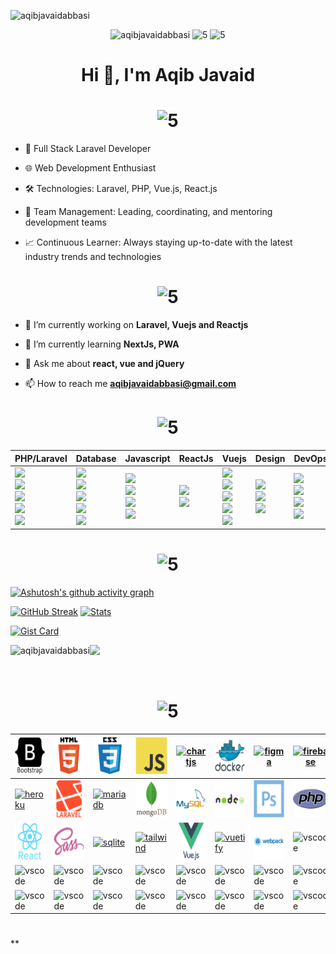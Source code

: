 <p align="left"> <img src="https://media.licdn.com/dms/image/D4D16AQGGDCJJ7WKvHw/profile-displaybackgroundimage-shrink_350_1400/0/1684503239828?e=1703721600&v=beta&t=kkDptOvX-LteLL-LQLvAT6DdC66ajXIXZStthyRAs6Y" alt="aqibjavaidabbasi" /> </p>
<p align="center">
   <img src="https://komarev.com/ghpvc/?username=aqibjavaidabbasi&label=Profile%20views&color=1f8bfa&style=flat" alt="aqibjavaidabbasi" /> 
   <img src="https://img.shields.io/badge/Rating-★★★★★-brightgreen" alt="5" /> 
   <img src="https://img.shields.io/github/followers/aqibjavaidabbasi.svg?style=flat&label=Followers&maxAge=2592000" alt="5" /> 
</p>

<h1 align="center">Hi 👋, I'm Aqib Javaid</h1>

<h1 align="center">
  <img src="https://img.shields.io/badge/Full%20Stack%20Developer-1f8bfa?style=for-the-badge&logo=xda-developers&logoColor=white" alt="5" /> 
</h1>

- 💼 Full Stack Laravel Developer
  
- 🌐 Web Development Enthusiast
  
- 🛠️ Technologies: Laravel, PHP, Vue.js, React.js
  
- 🤝 Team Management: Leading, coordinating, and mentoring development teams
  
- 📈 Continuous Learner: Always staying up-to-date with the latest industry trends and technologies

<h1></h1>
<h1 align="center">
  <img src="https://img.shields.io/badge/Profile%20Overview-green?style=for-the-badge&logo=Opsgenie" alt="5" /> 
</h1>

<p align="center">
</p>

- 🔭 I’m currently working on **Laravel, Vuejs and Reactjs**

- 🌱 I’m currently learning **NextJs, PWA**

- 💬 Ask me about **react, vue and jQuery**

- 📫 How to reach me **aqibjavaidabbasi@gmail.com**


<h1></h1>

<h1 align="center">
  <img src="https://img.shields.io/badge/Skills-lightgreen?style=for-the-badge&logo=Super%20User&logoColor=black" alt="5" /> 
</h1>

<!-- BLOG-POST-LIST:START -->
|  PHP/Laravel 	|  Database 	|  Javascript 	|  ReactJs 	|  Vuejs 	|	Design	|  DevOps  |
|---	|---	|---	|---	|---	|---	|--- |
|  ![](https://img.shields.io/badge/Laravel-informational?style=flat-square&logo=laravel&logoColor=white&color=FF2D20)<br/>![](https://img.shields.io/badge/PHP-informational?style=flat-square&logo=php&logoColor=white&color=777BB4)<br/>![](https://img.shields.io/badge/Livewire-informational?style=flat-square&logo=livewire&logoColor=white&color=f36ca4)<br/> ![](https://img.shields.io/badge/PHPUnit_Testing-323330?style=flat-square&logo=php&logoColor=white) <br/> ![](https://img.shields.io/badge/Laravel_Dusk-informational?style=flat-square&logo=laravel&logoColor=white&color=FF2D20)  |  ![](https://img.shields.io/badge/MySQL-informational?style=flat-square&logo=MySQL&logoColor=white&color=005C84) <br/> ![](https://img.shields.io/badge/MongoDB-informational?style=flat-square&logo=MongoDB&logoColor=white&color=4EA94B)<br/> ![](https://img.shields.io/badge/PostgreSQL-informational?style=flat-square&logo=postgresql&logoColor=white&color=316192)<br/> ![](https://img.shields.io/badge/SQLite-informational?style=flat-square&logo=sqlite&logoColor=white&color=07405E)<br/> ![](https://img.shields.io/badge/Redis-informational?style=flat-square&logo=redis&logoColor=white&color=DD0031)	|  ![](https://img.shields.io/badge/JavaScript-informational?style=flat-square&logo=JavaScript&logoColor=white&color=F7DF1E)<br/>![](https://img.shields.io/badge/TypeScript-informational?style=flat-square&logo=TypeScript&logoColor=white&color=007ACC) <br/>![](https://img.shields.io/badge/AlphineJs-informational?style=flat-square&logo=alpine-linux&logoColor=white&color=73bbcb) <br/> ![](https://img.shields.io/badge/jQuery-0769AD?style=flat-square&logo=jquery&logoColor=white)	|  ![](https://img.shields.io/badge/React-informational?style=flat-square&logo=react&logoColor=61DAFB&color=20232A)<br/>![](https://img.shields.io/badge/Redux-informational?style=flat-square&logo=Redux&logoColor=white&color=593D88) 	|  ![](https://img.shields.io/badge/Vue-informational?style=flat-square&logo=vue.js&logoColor=4FC08D&color=35495E)<br/>![](https://img.shields.io/badge/Vuex-informational?style=flat-square&logo=vue.js&logoColor=white&color=33475b)<br/>![](https://img.shields.io/badge/CASL-informational?style=flat-square&logo=vue.js&logoColor=white&color=202428)<br/>![](https://img.shields.io/badge/Vuetify-informational?style=flat-square&logo=vue.js&logoColor=white&color=a9d6f7)<br/>![](https://img.shields.io/badge/PrimeVue-informational?style=flat-square&logo=vue.js&logoColor=white&color=33475b)  	| ![](https://img.shields.io/badge/Bootstrap-informational?style=flat-square&logo=bootstrap&logoColor=white&color=563D7C)<br/> ![](https://img.shields.io/badge/TailwindCss-informational?style=flat-square&logo=tailwindcss&logoColor=white&color=38B2AC) <br/> ![](https://img.shields.io/badge/Material--UI-0081CB?style=fla-square&logo=material-ui&logoColor=white)	| ![](https://img.shields.io/badge/Docker-informational?style=flat-square&logo=docker&logoColor=white&color=563D7C)<br/> ![](https://img.shields.io/badge/CI/CD_Actions-informational?style=flat-square&logo=tailwindcss&logoColor=white&color=38B2AC) <br/> ![](https://img.shields.io/badge/GitHub-100000?style=flat-square&logo=github&logoColor=white) <br/> ![](https://img.shields.io/badge/Shell_Script-121011?style=flat-square&logo=gnu-bash&logoColor=white)	 |


<h1></h1>

<h1 align="center">
  <img src="https://img.shields.io/badge/Github_Statistics-black?style=for-the-badge&logo=github" alt="5" /> 
</h1>

[![Ashutosh's github activity graph](https://github-readme-activity-graph.vercel.app/graph?username=aqibjavaidabbasi&theme=github-compact&bg_color=243b55)](https://github.com/ashutosh00710/github-readme-activity-graph)
<p>
   
[![GitHub Streak](http://github-readme-streak-stats.herokuapp.com?user=aqibjavaidabbasi&theme=dark&background=000000)](https://git.io/streak-stats)
[![Stats](https://github-readme-stats.vercel.app/api?username=aqibjavaidabbasi&bg_color=30,141e30,243b55&title_color=fff&text_color=fff)](https://github-readme-stats.vercel.app)
   
</p>

[![Gist Card](https://github-readme-stats.vercel.app/api/gist?id=bbfce31e0217a3689c8d961a356cb10d)](https://gist.github.com/Yizack/bbfce31e0217a3689c8d961a356cb10d/)

<p><img align="left" src="https://github-readme-stats.vercel.app/api/top-langs?username=aqibjavaidabbasi&show_icons=true&locale=en&layout=donut-vertical&bg_color=30,141e30,243b55&title_color=fff&text_color=fff" alt="aqibjavaidabbasi" /></p>






<img src="https://github-readme-stats.vercel.app/api/pin/?username=anuraghazra&repo=github-readme-stats&cache_seconds=86400&theme=material-palenight"></img>

<br/>
<h1 align="center">
  <img src="https://img.shields.io/badge/Language_&_Tools-orange?style=for-the-badge&logo=tmux&logoColor=white" alt="5" /> 
</h1>

|  <a href="https://getbootstrap.com" target="_blank" rel="noreferrer"> <img src="https://raw.githubusercontent.com/devicons/devicon/master/icons/bootstrap/bootstrap-plain-wordmark.svg" alt="bootstrap" width="60" height="60"/> </a> 	|  <a href="https://www.w3.org/html/" target="_blank" rel="noreferrer"> <img src="https://raw.githubusercontent.com/devicons/devicon/master/icons/html5/html5-original-wordmark.svg" alt="html5" width="60" height="60"/> </a> 	|  <a href="https://www.w3schools.com/css/" target="_blank" rel="noreferrer"> <img src="https://raw.githubusercontent.com/devicons/devicon/master/icons/css3/css3-original-wordmark.svg" alt="css3" width="60" height="60"/> </a> 	|  <a href="https://developer.mozilla.org/en-US/docs/Web/JavaScript" target="_blank" rel="noreferrer"> <img src="https://raw.githubusercontent.com/devicons/devicon/master/icons/javascript/javascript-original.svg" alt="javascript" width="60" height="60"/> </a> 	|   <a href="https://www.chartjs.org" target="_blank" rel="noreferrer"> <img src="https://www.chartjs.org/media/logo-title.svg" alt="chartjs" width="60" height="60"/> </a> 	|    <a href="https://www.docker.com/" target="_blank" rel="noreferrer"> <img src="https://raw.githubusercontent.com/devicons/devicon/master/icons/docker/docker-original-wordmark.svg" alt="docker" width="60" height="60"/> </a>	|  <a href="https://www.figma.com/" target="_blank" rel="noreferrer"> <img src="https://www.vectorlogo.zone/logos/figma/figma-icon.svg" alt="figma" width="60" height="60"/> </a> 	|    <a href="https://firebase.google.com/" target="_blank" rel="noreferrer"> <img src="https://www.vectorlogo.zone/logos/firebase/firebase-icon.svg" alt="firebase" width="60" height="60"/> </a>	|   <a href="https://git-scm.com/" target="_blank" rel="noreferrer"> <img src="https://www.vectorlogo.zone/logos/git-scm/git-scm-icon.svg" alt="git" width="60" height="60"/> </a>  	|   <a href="https://graphql.org" target="_blank" rel="noreferrer"> <img src="https://www.vectorlogo.zone/logos/graphql/graphql-icon.svg" alt="graphql" width="60" height="60"/> </a>  	|
|---	|---	|---	|---	|---	|---	|---	|---	|---	|---	|
| <a href="https://heroku.com" target="_blank" rel="noreferrer"> <img src="https://www.vectorlogo.zone/logos/heroku/heroku-icon.svg" alt="heroku" width="60" height="60"/> </a>  	|  <a href="https://laravel.com/" target="_blank" rel="noreferrer"> <img src="https://raw.githubusercontent.com/devicons/devicon/master/icons/laravel/laravel-plain-wordmark.svg" alt="laravel" width="60" height="60"/> </a> 	|   <a href="https://mariadb.org/" target="_blank" rel="noreferrer"> <img src="https://www.vectorlogo.zone/logos/mariadb/mariadb-icon.svg" alt="mariadb" width="60" height="60"/> </a>  	|   <a href="https://www.mongodb.com/" target="_blank" rel="noreferrer"> <img src="https://raw.githubusercontent.com/devicons/devicon/master/icons/mongodb/mongodb-original-wordmark.svg" alt="mongodb" width="60" height="60"/> </a> 	|   <a href="https://www.mysql.com/" target="_blank" rel="noreferrer"> <img src="https://raw.githubusercontent.com/devicons/devicon/master/icons/mysql/mysql-original-wordmark.svg" alt="mysql" width="60" height="60"/> </a> 	| <a href="https://nodejs.org" target="_blank" rel="noreferrer"> <img src="https://raw.githubusercontent.com/devicons/devicon/master/icons/nodejs/nodejs-original-wordmark.svg" alt="nodejs" width="60" height="60"/> </a> 	|   <a href="https://www.photoshop.com/en" target="_blank" rel="noreferrer"> <img src="https://raw.githubusercontent.com/devicons/devicon/master/icons/photoshop/photoshop-line.svg" alt="photoshop" width="60" height="60"/> </a> 	|   <a href="https://www.php.net" target="_blank" rel="noreferrer"> <img src="https://raw.githubusercontent.com/devicons/devicon/master/icons/php/php-original.svg" alt="php" width="60" height="60"/> </a>  	|  <a href="https://www.postgresql.org" target="_blank" rel="noreferrer"> <img src="https://raw.githubusercontent.com/devicons/devicon/master/icons/postgresql/postgresql-original-wordmark.svg" alt="postgresql" width="60" height="60"/> </a>  	| <a href="https://postman.com" target="_blank" rel="noreferrer"> <img src="https://www.vectorlogo.zone/logos/getpostman/getpostman-icon.svg" alt="postman" width="60" height="60"/> </a>  	| 
| <a href="https://reactjs.org/" target="_blank" rel="noreferrer"> <img src="https://raw.githubusercontent.com/devicons/devicon/master/icons/react/react-original-wordmark.svg" alt="react" width="60" height="60"/> </a>  	|   <a href="https://sass-lang.com" target="_blank" rel="noreferrer"> <img src="https://raw.githubusercontent.com/devicons/devicon/master/icons/sass/sass-original.svg" alt="sass" width="60" height="60"/> </a> 	|  <a href="https://www.sqlite.org/" target="_blank" rel="noreferrer"> <img src="https://www.vectorlogo.zone/logos/sqlite/sqlite-icon.svg" alt="sqlite" width="60" height="60"/> </a> 	|   <a href="https://tailwindcss.com/" target="_blank" rel="noreferrer"> <img src="https://www.vectorlogo.zone/logos/tailwindcss/tailwindcss-icon.svg" alt="tailwind" width="60" height="60"/> </a> 	|   <a href="https://vuejs.org/" target="_blank" rel="noreferrer"> <img src="https://raw.githubusercontent.com/devicons/devicon/master/icons/vuejs/vuejs-original-wordmark.svg" alt="vuejs" width="60" height="60"/> </a> 	|   <a href="https://vuetifyjs.com/en/" target="_blank" rel="noreferrer"> <img src="https://bestofjs.org/logos/vuetify.svg" alt="vuetify" width="60" height="60"/> </a>  	|  <a href="https://webpack.js.org" target="_blank" rel="noreferrer"> <img src="https://raw.githubusercontent.com/devicons/devicon/d00d0969292a6569d45b06d3f350f463a0107b0d/icons/webpack/webpack-original-wordmark.svg" alt="webpack" width="60" height="60"/> </a> | <img src="https://cdn.jsdelivr.net/gh/devicons/devicon/icons/vscode/vscode-original-wordmark.svg" alt="vscode"  width="60" height="60" /> |  <img src="https://cdn.jsdelivr.net/gh/devicons/devicon/icons/atom/atom-original.svg" alt="vscode"  width="60" height="60" /> 	|  <img src="https://cdn.jsdelivr.net/gh/devicons/devicon/icons/bash/bash-original.svg" alt="vscode"  width="60" height="60" />  	|
|   <img src="https://cdn.jsdelivr.net/gh/devicons/devicon/icons/bitbucket/bitbucket-original.svg" alt="vscode"  width="60" height="60" /> 	|   <img src="https://cdn.jsdelivr.net/gh/devicons/devicon/icons/canva/canva-original.svg" alt="vscode"  width="60" height="60" /> 	|   <img src="https://cdn.jsdelivr.net/gh/devicons/devicon/icons/filezilla/filezilla-plain.svg" alt="vscode"  width="60" height="60" /> 	|   <img src="https://cdn.jsdelivr.net/gh/devicons/devicon/icons/jquery/jquery-original-wordmark.svg" alt="vscode"  width="60" height="60" /> 	|   <img src="https://cdn.jsdelivr.net/gh/devicons/devicon/icons/materialui/materialui-original.svg" alt="vscode"  width="60" height="60" /> 	|  <img src="https://cdn.jsdelivr.net/gh/devicons/devicon/icons/markdown/markdown-original.svg" alt="vscode"  width="60" height="60" />  	|  <img src="https://cdn.jsdelivr.net/gh/devicons/devicon/icons/redux/redux-original.svg" alt="vscode"  width="60" height="60" />  	|   <img src="https://cdn.jsdelivr.net/gh/devicons/devicon/icons/redis/redis-plain-wordmark.svg" alt="vscode"  width="60" height="60" />   |   <img src="https://cdn.jsdelivr.net/gh/devicons/devicon/icons/selenium/selenium-original.svg" alt="vscode"  width="60" height="60" />   |   <img src="https://cdn.jsdelivr.net/gh/devicons/devicon/icons/slack/slack-original.svg" alt="vscode"  width="60" height="60" />   |
|  <img src="https://cdn.jsdelivr.net/gh/devicons/devicon/icons/trello/trello-plain-wordmark.svg" alt="vscode"  width="60" height="60" /> 	|   <img src="https://cdn.jsdelivr.net/gh/devicons/devicon/icons/typescript/typescript-original.svg" alt="vscode"  width="60" height="60" />	|  <img src="https://cdn.jsdelivr.net/gh/devicons/devicon/icons/jira/jira-original-wordmark.svg" alt="vscode"  width="60" height="60" /> 	|  <img src="https://cdn.jsdelivr.net/gh/devicons/devicon/icons/nuxtjs/nuxtjs-original-wordmark.svg" alt="vscode"  width="60" height="60" /> 	|  <img src="https://cdn.jsdelivr.net/gh/devicons/devicon/icons/photoshop/photoshop-line.svg" alt="vscode"  width="60" height="60" /> 	|  <img src="https://cdn.jsdelivr.net/gh/devicons/devicon/icons/amazonwebservices/amazonwebservices-original-wordmark.svg" alt="vscode"  width="60" height="60" /> 	|   <img src="https://forge.laravel.com/social-share.png" alt="vscode"  width="60" height="60" />	|  <img src="https://ri32.files.wordpress.com/2021/03/ri32-logo-laragon.png" alt="vscode"  width="60" height="60" /> 	|  <img src="https://www.primetek.com.tr/img/primevue.jpg" alt="vscode"  width="60" height="60" /> 	|   <img src="https://casl.js.org/v6/51b9cc103e05f66c.png" alt="vscode"  width="60" height="60" />   |

<h1></h1>



**
